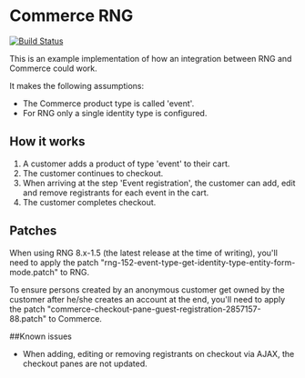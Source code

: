 # Commerce RNG

[![Build Status](https://travis-ci.org/MegaChriz/commerce_rng.svg?branch=8.x-1.x)](https://travis-ci.org/MegaChriz/afasprofit)

This is an example implementation of how an integration between RNG and Commerce
could work.

It makes the following assumptions:

  - The Commerce product type is called 'event'.
  - For RNG only a single identity type is configured.


## How it works

1. A customer adds a product of type 'event' to their cart.
2. The customer continues to checkout.
3. When arriving at the step 'Event registration', the customer can add, edit
   and remove registrants for each event in the cart.
4. The customer completes checkout.


## Patches

When using RNG 8.x-1.5 (the latest release at the time of writing), you'll need
to apply the patch "rng-152-event-type-get-identity-type-entity-form-mode.patch"
to RNG.

To ensure persons created by an anonymous customer get owned by the customer
after he/she creates an account at the end, you'll need to apply the patch
"commerce-checkout-pane-guest-registration-2857157-88.patch" to Commerce.


##Known issues

- When adding, editing or removing registrants on checkout via AJAX, the
  checkout panes are not updated.
